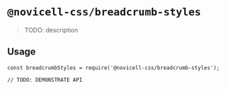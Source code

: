 # `@novicell-css/breadcrumb-styles`

> TODO: description

## Usage

```
const breadcrumbStyles = require('@novicell-css/breadcrumb-styles');

// TODO: DEMONSTRATE API
```
